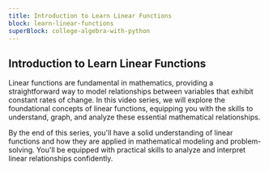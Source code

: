 ```yaml
---
title: Introduction to Learn Linear Functions
block: learn-linear-functions
superBlock: college-algebra-with-python
---
```


## Introduction to Learn Linear Functions

Linear functions are fundamental in mathematics, providing a straightforward way to model relationships between variables that exhibit constant rates of change. In this video series, we will explore the foundational concepts of linear functions, equipping you with the skills to understand, graph, and analyze these essential mathematical relationships.

By the end of this series, you'll have a solid understanding of linear functions and how they are applied in mathematical modeling and problem-solving. You'll be equipped with practical skills to analyze and interpret linear relationships confidently.

